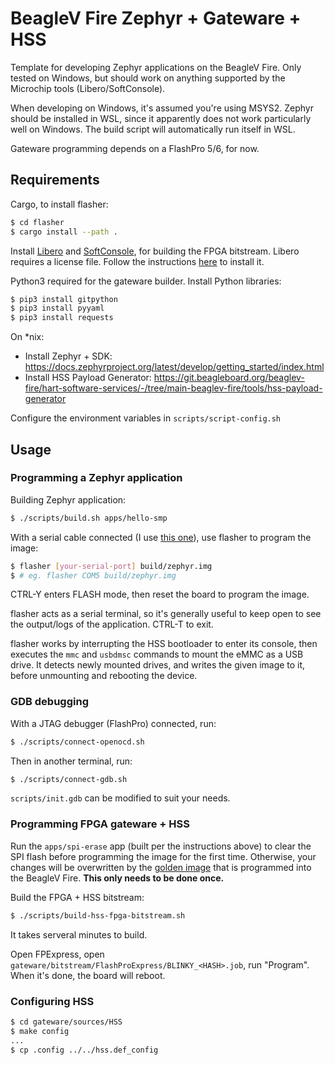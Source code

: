 # BeagleV Fire Zephyr + Gateware + HSS

Template for developing Zephyr applications on the BeagleV Fire. Only tested on Windows, but should work on anything supported by the Microchip tools (Libero/SoftConsole).

When developing on Windows, it's assumed you're using MSYS2. Zephyr should be installed in WSL, since it apparently does not work particularly well on Windows. The build script will automatically run itself in WSL.

Gateware programming depends on a FlashPro 5/6, for now.

## Requirements
Cargo, to install flasher:
```sh
$ cd flasher
$ cargo install --path .
```

Install [Libero](https://www.microchip.com/en-us/products/fpgas-and-plds/fpga-and-soc-design-tools/fpga/libero-software-later-versions) and [SoftConsole](https://www.microchip.com/en-us/products/fpgas-and-plds/fpga-and-soc-design-tools/soc-fpga/softconsole), for building the FPGA bitstream. Libero requires a license file. Follow the instructions [here](https://ww1.microchip.com/downloads/aemdocuments/documents/fpga/core-docs/Libero/12_4_0/Tool/Libero_Installation_Licensing_Setup_User_Guide_V34.pdf) to install it.

Python3 required for the gateware builder. Install Python libraries:
```sh
$ pip3 install gitpython
$ pip3 install pyyaml
$ pip3 install requests
```

On *nix:
- Install Zephyr + SDK: https://docs.zephyrproject.org/latest/develop/getting_started/index.html
- Install HSS Payload Generator: https://git.beagleboard.org/beaglev-fire/hart-software-services/-/tree/main-beaglev-fire/tools/hss-payload-generator

Configure the environment variables in `scripts/script-config.sh`


## Usage
### Programming a Zephyr application
Building Zephyr application:
```sh
$ ./scripts/build.sh apps/hello-smp
```

With a serial cable connected (I use [this one](https://www.adafruit.com/product/954)), use flasher to program the image:
```sh
$ flasher [your-serial-port] build/zephyr.img
$ # eg. flasher COM5 build/zephyr.img
```

CTRL-Y enters FLASH mode, then reset the board to program the image.

flasher acts as a serial terminal, so it's generally useful to keep open to see the output/logs of the application. CTRL-T to exit.

flasher works by interrupting the HSS bootloader to enter its console, then executes the `mmc` and `usbdmsc` commands to mount the eMMC as a USB drive. It detects newly mounted drives, and writes the given image to it, before unmounting and rebooting the device.

### GDB debugging
With a JTAG debugger (FlashPro) connected, run:
```sh
$ ./scripts/connect-openocd.sh
```

Then in another terminal, run:
```sh
$ ./scripts/connect-gdb.sh
```

`scripts/init.gdb` can be modified to suit your needs.

### Programming FPGA gateware + HSS
Run the `apps/spi-erase` app (built per the instructions above) to clear the SPI flash before programming the image for the first time. Otherwise, your changes will be overwritten by the [golden image](https://ww1.microchip.com/downloads/aemDocuments/documents/FPGA/ProductDocuments/UserGuides/PolarFire_FPGA_and_PolarFire_SoC_FPGA_Programming_User_Guide_VB.pdf) that is programmed into the BeagleV Fire. **This only needs to be done once.**

Build the FPGA + HSS bitstream:
```sh
$ ./scripts/build-hss-fpga-bitstream.sh
```
It takes serveral minutes to build.

Open FPExpress, open `gateware/bitstream/FlashProExpress/BLINKY_<HASH>.job`, run "Program". When it's done, the board will reboot.

### Configuring HSS
```sh
$ cd gateware/sources/HSS
$ make config
...
$ cp .config ../../hss.def_config
```